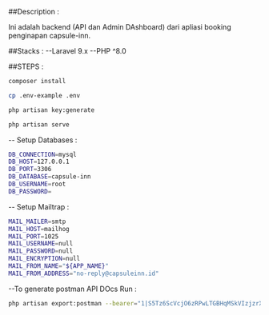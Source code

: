 ##Description : 

Ini adalah backend (API dan Admin DAshboard) dari apliasi booking penginapan capsule-inn.

##Stacks : 
--Laravel 9.x
--PHP ^8.0


##STEPS : 

```sh
composer install
```

```sh
cp .env-example .env
```

```sh
php artisan key:generate
```

```sh
php artisan serve
```

-- Setup Databases : 

```sh
DB_CONNECTION=mysql
DB_HOST=127.0.0.1
DB_PORT=3306
DB_DATABASE=capsule-inn
DB_USERNAME=root
DB_PASSWORD=
```

-- Setup Mailtrap : 

```sh
MAIL_MAILER=smtp
MAIL_HOST=mailhog
MAIL_PORT=1025
MAIL_USERNAME=null
MAIL_PASSWORD=null
MAIL_ENCRYPTION=null
MAIL_FROM_NAME="${APP_NAME}"
MAIL_FROM_ADDRESS="no-reply@capsuleinn.id"
```

--To generate postman API DOcs Run :

```sh
php artisan export:postman --bearer="1|S5Tz6ScVcjO6zRPwLTGBHqMSkVIzjzrX9fuTLfDd"
```